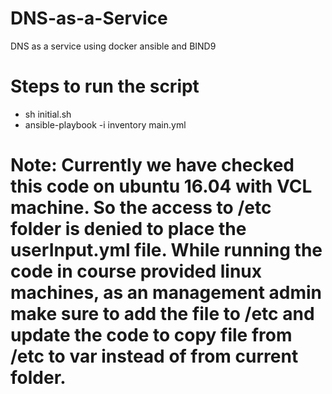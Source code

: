 # DNS-as-a-Service
DNS as a service using docker ansible and BIND9

# Steps to run the script
 - sh initial.sh
 - ansible-playbook -i inventory main.yml
 
# Note: Currently we have checked this code on ubuntu 16.04 with VCL machine. So the access to /etc folder is denied to place the userInput.yml file. While running the code in course provided linux machines, as an management admin make sure to add the file to /etc and update the code to copy file from /etc to var instead of from current folder.

